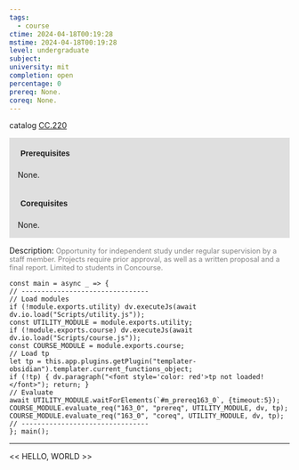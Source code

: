 ```yaml
---
tags:
  - course
ctime: 2024-04-18T00:19:28
mstime: 2024-04-18T00:19:28
level: undergraduate
subject: 
university: mit
completion: open
percentage: 0
prereq: None.
coreq: None.
---
```


catalog [CC.220](http://student.mit.edu/catalog/mCCa.html#CC.220)

<span style="display: block; padding: 15px; background-color: rgb(100, 100, 100, 0.2);"><font id="m_prereq163_0" style="display: block; font-family: Arial, sans-serif; font-weight: bold; padding: 5px">Prerequisites</font><br><span id="prereq163_0">None.</span></span>
<span style="display: block; padding: 15px; background-color: rgb(100, 100, 100, 0.2);"><font id="m_coreq163_0" style="display: block; font-family: Arial, sans-serif; font-weight: bold; padding: 5px">Corequisites</font><br><span id="coreq163_0">None.</span></span>

<font style="">Description:</font>
<font style="color: grey; font-size: 0.8rem;">Opportunity for independent study under regular supervision by a staff member. Projects require prior approval, as well as a written proposal and a final report. Limited to students in Concourse.</font>

```dataviewjs
const main = async _ => {
// --------------------------------
// Load modules
if (!module.exports.utility) dv.executeJs(await dv.io.load("Scripts/utility.js"));
const UTILITY_MODULE = module.exports.utility;
if (!module.exports.course) dv.executeJs(await dv.io.load("Scripts/course.js"));
const COURSE_MODULE = module.exports.course;
// Load tp
let tp = this.app.plugins.getPlugin("templater-obsidian").templater.current_functions_object;
if (!tp) { dv.paragraph("<font style='color: red'>tp not loaded!</font>"); return; }
// Evaluate
await UTILITY_MODULE.waitForElements(`#m_prereq163_0`, {timeout:5});
COURSE_MODULE.evaluate_req("163_0", "prereq", UTILITY_MODULE, dv, tp);
COURSE_MODULE.evaluate_req("163_0", "coreq", UTILITY_MODULE, dv, tp);
// --------------------------------
}; main();
```

---

<< HELLO, WORLD >>
